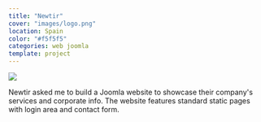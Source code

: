 ```yaml
---
title: "Newtir"
cover: "images/logo.png"
location: Spain
color: "#f5f5f5"
categories: web joomla
template: project
---
```


![](/work/newtir/images/1.png)

Newtir asked me to build a Joomla website to showcase their company's services and corporate info. The website features standard static pages with login area and contact form.
